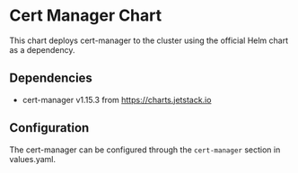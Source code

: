 # Cert Manager Chart

This chart deploys cert-manager to the cluster using the official Helm chart as a dependency.

## Dependencies

- cert-manager v1.15.3 from https://charts.jetstack.io

## Configuration

The cert-manager can be configured through the `cert-manager` section in values.yaml.